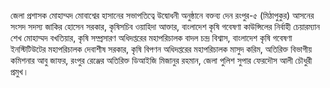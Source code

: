 জেলা প্রশাসক মোহাম্মদ মোবাশ্বের হাসানের সভাপতিত্বে উদ্বোধনী অনুষ্ঠানে বক্তব্য দেন রংপুর-৫ (মিঠাপুকুর) আসনের সংসদ সদস্য জাকির হোসেন সরকার, কৃষিসচিব ওয়াহিদা আক্তার, বাংলাদেশ কৃষি গবেষণা কাউন্সিলের নির্বাহী চেয়ারম্যান শেখ মোহাম্মদ বখতিয়ার, কৃষি সম্প্রসারণ অধিদপ্তরের মহাপরিচালক বাদল চন্দ্র বিশ্বাস, বাংলাদেশ কৃষি গবেষণা ইনস্টিটিউটের মহাপরিচালক দেবাশীষ সরকার, কৃষি বিপণন অধিদপ্তরের মহাপরিচালক মাসুদ করিম, অতিরিক্ত বিভাগীয় কমিশনার আবু জাফর, রংপুর রেঞ্জের অতিরিক্ত ডিআইজি মিজানুর রহমান, জেলা পুলিশ সুপার ফেরদৌস আলী চৌধুরী প্রমুখ।
